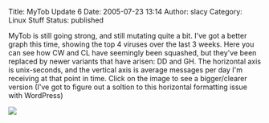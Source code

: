 Title: MyTob Update 6
Date: 2005-07-23 13:14
Author: slacy
Category: Linux Stuff
Status: published

MyTob is still going strong, and still mutating quite a bit. I've got a
better graph this time, showing the top 4 viruses over the last 3 weeks.
Here you can see how CW and CL have seemingly been squashed, but they've
been replaced by newer variants that have arisen: DD and GH. The
horizontal axis is unix-seconds, and the vertical axis is average
messages per day I'm receiving at that point in time. Click on the image
to see a bigger/clearer version (I've got to figure out a soltion to
this horizontal formatting issue with WordPress)

[![](http://slacy.com/blog/wp-content/mytob4.png)](http://slacy.com/blog/wp-content/mytob4.png)
